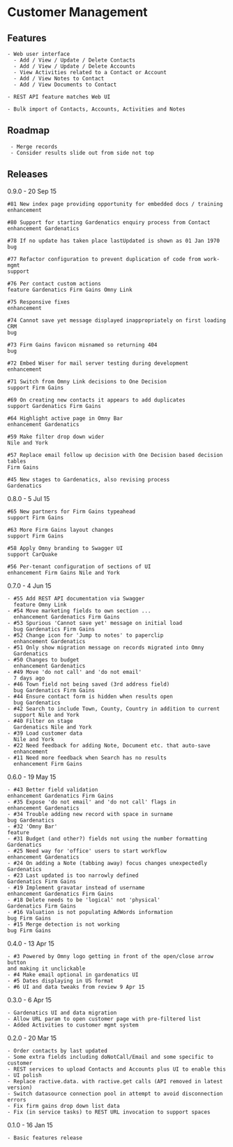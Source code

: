 Customer Management 
===================

Features
--------

    - Web user interface 
      - Add / View / Update / Delete Contacts
      - Add / View / Update / Delete Accounts
      - View Activities related to a Contact or Account
      - Add / View Notes to Contact 
      - Add / View Documents to Contact 
    
    - REST API feature matches Web UI 

    - Bulk import of Contacts, Accounts, Activities and Notes

Roadmap
------- 

     - Merge records 
     - Consider results slide out from side not top 
     
Releases
--------

0.9.0 - 20 Sep 15

    #81 New index page providing opportunity for embedded docs / training
    enhancement

    #80 Support for starting Gardenatics enquiry process from Contact
    enhancement Gardenatics

    #78 If no update has taken place lastUpdated is shown as 01 Jan 1970
    bug

    #77 Refactor configuration to prevent duplication of code from work-mgmt
    support

    #76 Per contact custom actions
    feature Gardenatics Firm Gains Omny Link

    #75 Responsive fixes
    enhancement

    #74 Cannot save yet message displayed inappropriately on first loading CRM
    bug

    #73 Firm Gains favicon misnamed so returning 404
    bug

    #72 Embed Wiser for mail server testing during development
    enhancement

    #71 Switch from Omny Link decisions to One Decision
    support Firm Gains

    #69 On creating new contacts it appears to add duplicates
    support Gardenatics Firm Gains

    #64 Highlight active page in Omny Bar
    enhancement Gardenatics

    #59 Make filter drop down wider
    Nile and York

    #57 Replace email follow up decision with One Decision based decision tables
    Firm Gains

    #45 New stages to Gardenatics, also revising process
    Gardenatics

0.8.0 - 5 Jul 15

    #65 New partners for Firm Gains typeahead
    support Firm Gains

    #63 More Firm Gains layout changes
    support Firm Gains

    #58 Apply Omny branding to Swagger UI
    support CarQuake

    #56 Per-tenant configuration of sections of UI
    enhancement Firm Gains Nile and York

0.7.0 - 4 Jun 15

    - #55 Add REST API documentation via Swagger 
      feature Omny Link
    - #54 Move marketing fields to own section ... 
      enhancement Gardenatics Firm Gains
    - #53 Spurious 'Cannot save yet' message on initial load 
      bug Gardenatics Firm Gains
    - #52 Change icon for 'Jump to notes' to paperclip 
      enhancement Gardenatics
    - #51 Only show migration message on records migrated into Omny 
      Gardenatics
    - #50 Changes to budget 
      enhancement Gardenatics
    - #49 Move 'do not call' and 'do not email' 
      7 days ago
    - #46 Town field not being saved (3rd address field) 
      bug Gardenatics Firm Gains
    - #44 Ensure contact form is hidden when results open 
      bug Gardenatics
    - #42 Search to include Town, County, Country in addition to current 
      support Nile and York
    - #40 Filter on stage 
      Gardenatics Nile and York
    - #39 Load customer data 
      Nile and York
    - #22 Need feedback for adding Note, Document etc. that auto-save 
      enhancement 
    - #11 Need more feedback when Search has no results 
      enhancement Firm Gains

0.6.0 - 19 May 15

    - #43 Better field validation
    enhancement Gardenatics Firm Gains
    - #35 Expose 'do not email' and 'do not call' flags in 
    enhancement Gardenatics
    - #34 Trouble adding new record with space in surname
    bug Gardenatics
    - #32 'Omny Bar' 
    feature
    - #31 Budget (and other?) fields not using the number formatting 
    Gardenatics
    - #25 Need way for 'office' users to start workflow 
    enhancement Gardenatics
    - #24 On adding a Note (tabbing away) focus changes unexpectedly 
    Gardenatics
    - #23 Last updated is too narrowly defined 
    Gardenatics Firm Gains
    - #19 Implement gravatar instead of username
    enhancement Gardenatics Firm Gains
    - #18 Delete needs to be 'logical' not 'physical' 
    Gardenatics Firm Gains    
    - #16 Valuation is not populating AdWords information 
    bug Firm Gains
    - #15 Merge detection is not working
    bug Firm Gains

0.4.0 - 13 Apr 15

    - #3 Powered by Omny logo getting in front of the open/close arrow button
    and making it unclickable
    - #4 Make email optional in gardenatics UI
    - #5 Dates displaying in US format
    - #6 UI and data tweaks from review 9 Apr 15

0.3.0 - 6 Apr 15

    - Gardenatics UI and data migration 
    - Allow URL param to open customer page with pre-filtered list
    - Added Activities to customer mgmt system

0.2.0 - 20 Mar 15

    - Order contacts by last updated
    - Some extra fields including doNotCall/Email and some specific to customer
    - REST services to upload Contacts and Accounts plus UI to enable this
    - UI polish  
    - Replace ractive.data. with ractive.get calls (API removed in latest version)
    - Switch datasource connection pool in attempt to avoid disconnection errors
    - Fix firm gains drop down list data
    - Fix (in service tasks) to REST URL invocation to support spaces

0.1.0 - 16 Jan 15 

    - Basic features release
